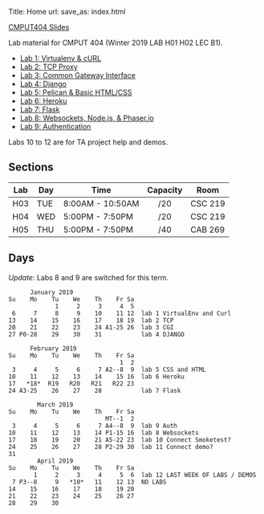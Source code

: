 Title: Home
url:
save_as: index.html

[CMPUT404 Slides](https://uofa-cmput404.github.io/cmput404-slides/)

Lab material for CMPUT 404 (Winter 2019 LAB H01 H02 LEC B1).

* [Lab 1: Virtualenv & cURL]({filename}../labs/lab-1.md)
* [Lab 2: TCP Proxy]({filename}../labs/lab-2.md)
* [Lab 3: Common Gateway Interface]({filename}../labs/lab-3.md)
* [Lab 4: Django]({filename}../labs/lab-4.md)
* [Lab 5: Pelican & Basic HTML/CSS]({filename}../labs/lab-5.md)
* [Lab 6: Heroku]({filename}../labs/lab-6.md)
* [Lab 7: Flask]({filename}../labs/lab-7.md)
* [Lab 8: Websockets, Node.js, & Phaser.io]({filename}../labs/lab-8.md)
* [Lab 9: Authentication]({filename}../labs/lab-9.md)

Labs 10 to 12 are for TA project help and demos.

## Sections

| Lab | Day | Time             | Capacity | Room    |
|-----|-----|------------------|:--------:|---------|
| H03 | TUE | 8:00AM - 10:50AM | /20      | CSC 219 |
| H04 | WED | 5:00PM - 7:50PM  | /20      | CSC 219 |
| H05 | THU | 5:00PM - 7:50PM  | /40      | CAB 269 |

## Days

*Update*: Labs 8 and 9 are switched for this term.

```text
      January 2019     
Su    Mo    Tu    We    Th    Fr Sa 
             1     2     3     4  5 
 6     7     8     9    10    11 12  lab 1 VirtualEnv and Curl
13    14    15    16    17    18 19  lab 2 TCP
20    21    22    23    24 A1-25 26  lab 3 CGI
27 P0-28    29    30    31           lab 4 DJANGO
                                    
      February 2019     
Su    Mo    Tu    We    Th    Fr Sa 
                               1  2 
 3     4     5     6     7 A2--8  9  lab 5 CSS and HTML
10    11    12    13    14    15 16  lab 6 Heroku
17   *18*  R19   R20   R21   R22 23 
24 A3-25    26    27    28           lab 7 Flask
                                    
        March 2019         
Su    Mo    Tu    We    Th    Fr Sa 
                           MT--1  2 
 3     4     5     6     7 A4--8  9  lab 9 Auth
10    11    12    13    14 P1-15 16  lab 8 Websockets
17    18    19    20    21 A5-22 23  lab 10 Connect Smoketest?
24    25    26    27    28 P2-29 30  lab 11 Connect demo?
31                                  
        April 2019         
Su    Mo    Tu    We    Th    Fr Sa 
       1     2     3     4     5  6  lab 12 LAST WEEK OF LABS / DEMOS
 7 P3--8     9   *10*   11    12 13  NO LABS
14    15    16    17    18    19 20 
21    22    23    24    25    26 27 
28    29    30             
```
